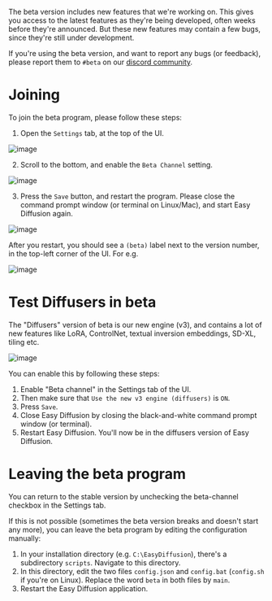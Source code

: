 The beta version includes new features that we're working on. This gives you access to the latest features as they're being developed, often weeks before they're announced. But these new features may contain a few bugs, since they're still under development.

If you're using the beta version, and want to report any bugs (or feedback), please report them to `#beta` on our [discord community](https://discord.com/invite/u9yhsFmEkB).

# Joining
To join the beta program, please follow these steps:
1. Open the `Settings` tab, at the top of the UI.

![image](https://user-images.githubusercontent.com/844287/227228217-c38e29cc-852c-4a94-91e4-392e9b067720.png)

2. Scroll to the bottom, and enable the `Beta Channel` setting.

![image](https://user-images.githubusercontent.com/844287/227228319-16f323ab-2b71-4497-93ef-e81168315b14.png)

3. Press the `Save` button, and restart the program. Please close the command prompt window (or terminal on Linux/Mac), and start Easy Diffusion again.

![image](https://user-images.githubusercontent.com/844287/227228576-45a9a3f8-80c6-4a37-9084-e11dcb934a61.png)

After you restart, you should see a `(beta)` label next to the version number, in the top-left corner of the UI. For e.g. 

![image](https://user-images.githubusercontent.com/844287/227228821-f361fb8f-8ff2-4174-9aad-33353a8a4af5.png)

# Test Diffusers in beta
The "Diffusers" version of beta is our new engine (v3), and contains a lot of new features like LoRA, ControlNet, textual inversion embeddings, SD-XL, tiling etc.

![image](https://github.com/easydiffusion/easydiffusion/assets/844287/7951f95e-751b-4a27-9f34-9247e6730eed)


You can enable this by following these steps:
1. Enable "Beta channel" in the Settings tab of the UI.
2. Then make sure that `Use the new v3 engine (diffusers)` is `ON`.
3. Press `Save`.
4. Close Easy Diffusion by closing the black-and-white command prompt window (or terminal).
5. Restart Easy Diffusion. You'll now be in the diffusers version of Easy Diffusion.

# Leaving the beta program
You can return to the stable version by unchecking the beta-channel checkbox in the Settings tab.

If this is not possible (sometimes the beta version breaks and doesn't start any more), you can leave
the beta program by editing the configuration manually:
1. In your installation directory (e.g. `C:\EasyDiffusion`), there's a subdirectory `scripts`. 
    Navigate to this directory.
2. In this directory, edit the two files `config.json` and `config.bat` (`config.sh` if you're on Linux).
    Replace the word `beta` in both files by `main`.
3. Restart the Easy Diffusion application.